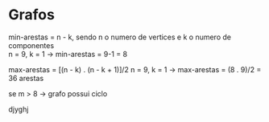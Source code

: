 # Grafos

min-arestas = n - k, sendo n o numero de vertices e k o numero de componentes  <br/>
n = 9, k = 1 -> min-arestas = 9-1 = 8

max-arestas = [(n - k) . (n - k + 1)]/2
n = 9, k = 1 -> max-arestas = (8 . 9)/2 = 36 arestas

se m > 8 -> grafo possui ciclo 


djyghj
